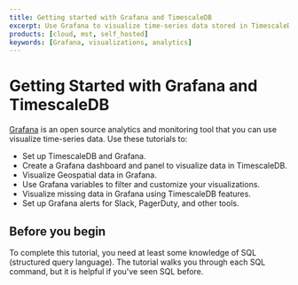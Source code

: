 ```yaml
---
title: Getting started with Grafana and TimescaleDB
excerpt: Use Grafana to visualize time-series data stored in TimescaleDB
products: [cloud, mst, self_hosted]
keywords: [Grafana, visualizations, analytics]
---
```


# Getting Started with Grafana and TimescaleDB

[Grafana][grafana-website] is an open source analytics and monitoring tool that
you can use visualize time-series data. Use these tutorials to:

*   Set up TimescaleDB and Grafana.
*   Create a Grafana dashboard and panel to visualize data in TimescaleDB.
*   Visualize Geospatial data in Grafana.
*   Use Grafana variables to filter and customize your visualizations.
*   Visualize missing data in Grafana using TimescaleDB features.
*   Set up Grafana alerts for Slack, PagerDuty, and other tools.

## Before you begin

To complete this tutorial, you need at least some knowledge of SQL (structured
query language). The tutorial walks you through each SQL command, but it is
helpful if you've seen SQL before.

[grafana-website]: https://www.grafana.com
